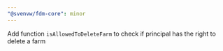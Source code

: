 ```yaml
---
"@svenvw/fdm-core": minor
---
```


Add function `isAllowedToDeleteFarm` to check if principal has the right to delete a farm
